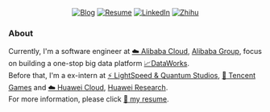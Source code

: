 <p align="center">
	<a href="https://fuujiro.github.io/"><img src="https://img.shields.io/badge/Blog-60k%20pageviews-yellow" alt="Blog"></a>
	<a href="https://github.com/fuujiro/myResume/blob/main/ZiyangFeng_en_US-zh_CN.pdf"><img src="https://img.shields.io/badge/Resume-jarryfeng-orange" alt="Resume"></a>
<!-- 	<a href="https://twitter.com/fuujirooo"><img src="https://img.shields.io/twitter/follow/fuujiro.svg?style=social" alt="Twitter"></a> -->
	<a href="https://www.linkedin.com/in/%E5%AD%90%E6%89%AC-%E5%86%AF-4b4339156/"><img src="https://img.shields.io/badge/LinkedIn-Ziyang Feng-blue" alt="LinkedIn"></a>
	<a href="https://www.zhihu.com/people/fuujiro"><img src="https://img.shields.io/badge/%E7%9F%A5%E4%B9%8E-fuujiro-blueviolet" alt="Zhihu"></a>
        <!--
	<a href="http://gaocegege.com/resume/cn/"><img src="https://img.shields.io/badge/%E7%AE%80%E5%8E%86-%E4%B8%AD%E6%96%87-blue.svg" alt="Resume in Chinese"></a>
        -->
</p>


### About
Currently, I'm a software engineer at [☁️&nbsp;Alibaba Cloud](https://cn.aliyun.com/), [Alibaba Group](https://www.alibabagroup.com/cn/global/home), focus on building a one-stop big data platform [📈DataWorks](https://www.aliyun.com/product/bigdata/ide).<br> 
Before that, I'm a ex-intern at [⚡&nbsp;LightSpeed & Quantum Studios](https://www.facebook.com/LightspeedQuantum/), [🐧&nbsp;Tencent Games](https://twitter.com/tencentgames) and [☁️&nbsp;Huawei Cloud](https://www.huaweicloud.com/intl/en-us/), [Huawei Research](https://twitter.com/Huawei). <br> 
For more information, please click [📄&nbsp;my resume](https://github.com/fuujiro/myResume/blob/main/ZiyangFeng_en_US-zh_CN.pdf).

<!-- ![Metrics](https://github.com/fuujiro/fuujiro/blob/master/github-metrics.svg)
 -->

<!--
<p align="center">
<img src="https://github-readme-stats.vercel.app/api/top-langs/?username=fuujiro&layout=compact&theme=merko" width="250">
</p>

<!--
**gaocegege/gaocegege** is a ✨ _special_ ✨ repository because its `README.md` (this file) appears on your GitHub profile.

Here are some ideas to get you started:

- 🔭 I’m currently working on ...
- 🌱 I’m currently learning ...
- 👯 I’m looking to collaborate on ...
- 🤔 I’m looking for help with ...
- 💬 Ask me about ...
- 📫 How to reach me: ...
- 😄 Pronouns: ...
- ⚡ Fun fact: ...
-->

